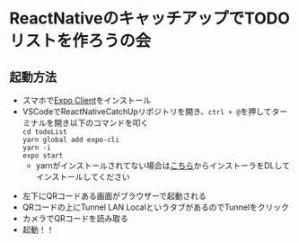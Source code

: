 # ReactNativeのキャッチアップでTODOリストを作ろうの会

## 起動方法
* スマホで<a href="https://apps.apple.com/jp/app/expo-client/id982107779">Expo Client</a>をインストール<br>
* VSCodeでReactNativeCatchUpリポジトリを開き、```ctrl + @```を押してターミナルを開き以下のコマンドを叩く<br>
```cd todoList```<br>
```yarn global add expo-cli```<br>
```yarn -i```<br>
```expo start```<br>
  * yarnがインストールされてない場合は<a href="https://yarnpkg.com/ja/docs/install#windows-stable">こちら</a>からインストーラをDLしてインストールしてください<br>
- 左下にQRコードある画面がブラウザーで起動される
- QRコードの上にTunnel LAN LocalというタブがあるのでTunnelをクリック
- カメラでQRコードを読み取る
- 起動！！

